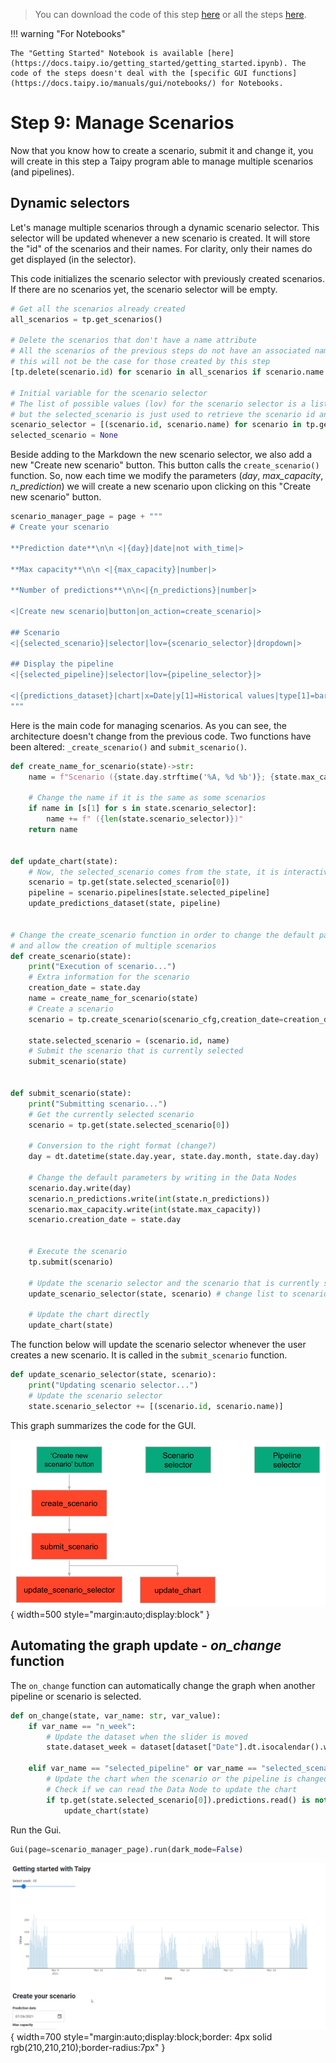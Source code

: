> You can download the code of this step [here](../src/step_09.py) or all the steps [here](https://github.com/Avaiga/taipy-getting-started/tree/develop/src).

!!! warning "For Notebooks"

    The "Getting Started" Notebook is available [here](https://docs.taipy.io/getting_started/getting_started.ipynb). The code of the steps doesn't deal with the [specific GUI functions](https://docs.taipy.io/manuals/gui/notebooks/) for Notebooks.

# Step 9: Manage Scenarios

Now that you know how to create a scenario, submit it and change it, you will create in this step a Taipy program 
able to manage multiple scenarios (and pipelines).

## Dynamic selectors

Let's manage multiple scenarios through a dynamic scenario selector. This selector will be updated whenever a new 
scenario is created. It will store the "id" of the scenarios and their names. For clarity, only their names do get 
displayed (in the selector).

This code initializes the scenario selector with previously created scenarios. If there are no scenarios yet, the 
scenario selector will be empty.

```python
# Get all the scenarios already created
all_scenarios = tp.get_scenarios()

# Delete the scenarios that don't have a name attribute
# All the scenarios of the previous steps do not have an associated name so they will be deleted,
# this will not be the case for those created by this step
[tp.delete(scenario.id) for scenario in all_scenarios if scenario.name is None]

# Initial variable for the scenario selector
# The list of possible values (lov) for the scenario selector is a list of tuples (scenario_id, scenario_name),
# but the selected_scenario is just used to retrieve the scenario id and what gets displayed is the name of the scenario.
scenario_selector = [(scenario.id, scenario.name) for scenario in tp.get_scenarios()]
selected_scenario = None
```

Beside adding to the Markdown the new scenario selector, we also add a new "Create new scenario" button. This button 
calls the `create_scenario()` function. So, now each time we modify the parameters (*day*, *max_capacity*, 
*n_prediction*) we will create a new scenario upon clicking on this "Create new scenario" button.

```python
scenario_manager_page = page + """
# Create your scenario

**Prediction date**\n\n <|{day}|date|not with_time|>

**Max capacity**\n\n <|{max_capacity}|number|>

**Number of predictions**\n\n<|{n_predictions}|number|>

<|Create new scenario|button|on_action=create_scenario|>

## Scenario 
<|{selected_scenario}|selector|lov={scenario_selector}|dropdown|>

## Display the pipeline
<|{selected_pipeline}|selector|lov={pipeline_selector}|>

<|{predictions_dataset}|chart|x=Date|y[1]=Historical values|type[1]=bar|y[2]=Predicted values|type[2]=scatter|height=80%|width=100%|>
"""
```

Here is the main code for managing scenarios. As you can see, the architecture doesn't change from the previous code.
Two functions have been altered: `_create_scenario()` and `submit_scenario()`. 

```python
def create_name_for_scenario(state)->str:
    name = f"Scenario ({state.day.strftime('%A, %d %b')}; {state.max_capacity}; {state.n_predictions})"
    
    # Change the name if it is the same as some scenarios
    if name in [s[1] for s in state.scenario_selector]:
        name += f" ({len(state.scenario_selector)})"
    return name


def update_chart(state):
    # Now, the selected_scenario comes from the state, it is interactive
    scenario = tp.get(state.selected_scenario[0])
    pipeline = scenario.pipelines[state.selected_pipeline]
    update_predictions_dataset(state, pipeline)
    

# Change the create_scenario function in order to change the default parameters
# and allow the creation of multiple scenarios
def create_scenario(state):
    print("Execution of scenario...")
    # Extra information for the scenario
    creation_date = state.day
    name = create_name_for_scenario(state)
    # Create a scenario
    scenario = tp.create_scenario(scenario_cfg,creation_date=creation_date, name=name)
    
    state.selected_scenario = (scenario.id, name)
    # Submit the scenario that is currently selected
    submit_scenario(state)


def submit_scenario(state):
    print("Submitting scenario...")
    # Get the currently selected scenario
    scenario = tp.get(state.selected_scenario[0])
    
    # Conversion to the right format (change?)
    day = dt.datetime(state.day.year, state.day.month, state.day.day) 

    # Change the default parameters by writing in the Data Nodes
    scenario.day.write(day)
    scenario.n_predictions.write(int(state.n_predictions))
    scenario.max_capacity.write(int(state.max_capacity))
    scenario.creation_date = state.day
        

    # Execute the scenario
    tp.submit(scenario)
    
    # Update the scenario selector and the scenario that is currently selected
    update_scenario_selector(state, scenario) # change list to scenario
    
    # Update the chart directly
    update_chart(state) 
```

The function below will update the scenario selector whenever the user creates a new scenario. It is called in the 
`submit_scenario` function.

```python
def update_scenario_selector(state, scenario):
    print("Updating scenario selector...")
    # Update the scenario selector
    state.scenario_selector += [(scenario.id, scenario.name)]
```

This graph summarizes the code for the GUI.

![Organisation](organisation.svg){ width=500 style="margin:auto;display:block" }


## Automating the graph update - *on_change* function

The `on_change` function can automatically change the graph when another pipeline or scenario is selected.

```python
def on_change(state, var_name: str, var_value):
    if var_name == "n_week":
        # Update the dataset when the slider is moved
        state.dataset_week = dataset[dataset["Date"].dt.isocalendar().week == var_value]
        
    elif var_name == "selected_pipeline" or var_name == "selected_scenario":
        # Update the chart when the scenario or the pipeline is changed
        # Check if we can read the Data Node to update the chart
        if tp.get(state.selected_scenario[0]).predictions.read() is not None:
            update_chart(state)
```

Run the Gui.

```python
Gui(page=scenario_manager_page).run(dark_mode=False)
```

![Multi-scenarios](result.gif){ width=700 style="margin:auto;display:block;border: 4px solid rgb(210,210,210);border-radius:7px" }
